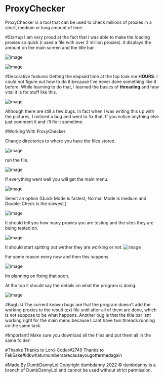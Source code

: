 # ProxyChecker
ProxyChecker is a tool that can be used to check millions of proxies in a short, medium or long amount of time.

#Startup
I am very proud at the fact that i was able to make the loading proxies so quick (i used a file with over 2 million proxies). it displays the amount on the main screen and the title bar.

![image](https://user-images.githubusercontent.com/60897810/147982719-f20b2ca0-f531-4101-9be8-1c97ef688220.png)

![image](https://user-images.githubusercontent.com/60897810/147982733-8ebaf324-2158-4597-a3f2-832dbdf5f425.png)

#Decorative features
Getting the elapsed time at the top took me **HOURS**. I could not figure out how to do it because I've never done something like it before. While learning to do that, I learned the basics of **threading** and how vital it is for stuff like this.

![image](https://user-images.githubusercontent.com/60897810/147983067-c1848907-7613-4203-8e4a-098360f7b78f.png)

Although there are still a few bugs. In fact when I was writing this up with the pictures, I noticed a bug and went to fix that.
If you notice anything else just comment it and i'll fix it sometime.

#Working With ProxyChecker:

Change directories to where you have the files stored.

![image](https://user-images.githubusercontent.com/60897810/147983698-de00a508-5835-4e24-9563-c421c1f7cf0f.png)

run the file.

![image](https://user-images.githubusercontent.com/60897810/147983758-c367ac0f-df31-4573-9e06-160c0fd68429.png)


If everything went well you will get the main menu.

![image](https://user-images.githubusercontent.com/60897810/147983804-939ded12-b789-454d-aac8-410c9d019764.png)

Select an option (Quick Mode is fastest, Normal Mode is medium and Double-Check is the slowest.)

![image](https://user-images.githubusercontent.com/60897810/147983901-1f188e2f-2d4d-45e7-b5fc-792a8a277daf.png)

It should tell you how many proxies you are testing and the sites they are being tested on.

![image](https://user-images.githubusercontent.com/60897810/147983949-4027371f-846d-4112-951d-5fad77384341.png)

It should start spitting out wether they are working or not.
![image](https://user-images.githubusercontent.com/60897810/147983999-3d66e4d8-80a9-4dcf-8ab6-baf3e5f61ed0.png)

For some reason every now and then this happens:

![image](https://user-images.githubusercontent.com/60897810/147984036-568e119a-8517-4dd8-9e72-8546b05661f2.png)

Im planning on fixing that soon.


At the top it should say the details on what the program is doing.

![image](https://user-images.githubusercontent.com/60897810/147984187-07c2a422-826c-4bb9-9486-d417b7a10ce9.png)


#BugList
The current known bugs are that the program doesn't add the working proxies to the result text file until after all of them are done, which is not suppose to be what happens.
Another bug is that the title bar isnt working right for the main menu because I cant have two threads running on the same task.


#Important!
Make sure you download all the files and put them all in the same folder!

#Thanks
Thanks to Lord-Coder#2749
Thanks to FekSake#idkwhaturnumbersarecauseyougottermedagain

#Made By DumbDannyLol
Copyright dumbdanny 2022 ©
dumbdanny is a branch of DumbDannyLol and cannot be used without strict permission.









